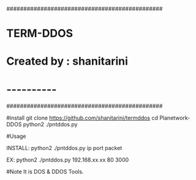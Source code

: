 ##############################################
#                 TERM-DDOS                   #
#          Created by : shanitarini          #
#               ----------                   #
##############################################

#install
git clone https://github.com/shanitarini/termddos
cd Planetwork-DDOS
python2 ./pntddos.py

#Usage


INSTALL:
python2 ./pntddos.py ip port packet

EX:
python2 ./pntddos.py 192.168.xx.xx 80 3000

#Note
It is DOS & DDOS Tools.
